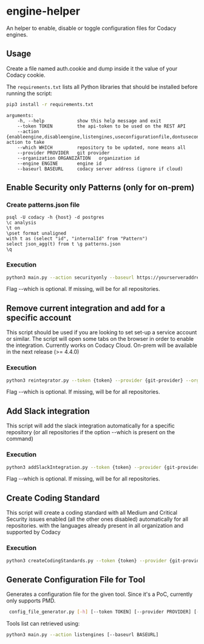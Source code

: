 # engine-helper

An helper to enable, disable or toggle configuration files for Codacy engines.


## Usage

Create a file named auth.cookie and dump inside it the value of your Codacy cookie.

The `requirements.txt` lists all Python libraries that should be installed before running the script:

```bash
pip3 install -r requirements.txt
```

```text
arguments:
    -h, --help            show this help message and exit
    --token TOKEN         the api-token to be used on the REST API
    --action {enableengine,disableengine,listengines,useconfigurationfile,dontuseconfigurationfile} action to take
    --which WHICH         repository to be updated, none means all
    --provider PROVIDER   git provider
    --organization ORGANIZATION   organization id
    --engine ENGINE       engine id
    --baseurl BASEURL     codacy server address (ignore if cloud)
```

## Enable Security only Patterns (only for on-prem)

### Create patterns.json file
```
psql -U codacy -h {host} -d postgres
\c analysis
\t on
\pset format unaligned
with t as (select "id", "internalId" from "Pattern")
select json_agg(t) from t \g patterns.json
\q
```

### Execution

```bash
python3 main.py --action securityonly --baseurl https://yourserveraddress --token {token} --provider {git-provider} --organization {organization} --which {repoId}
```
Flag --which is optional. If missing, will be for all repositories.

## Remove current integration and add for a specific account

This script should be used if you are looking to set set-up a service account or similar.
The script will open some tabs on the browser in order to enable the integration.
Currently works on Codacy Cloud. On-prem will be available in the next release (>= 4.4.0)

### Execution

```bash
python3 reintegrator.py --token {token} --provider {git-provider} --organization {organization} --which {reponame (optional)} --repoid {repoid (optional)} --baseurl {baseurl (optional)}
```

Flag --which is optional. If missing, will be for all repositories.

## Add Slack integration 

This script will add the slack integration automatically for a specific repository (or all repositories if the option --which is present on the command)

### Execution

```bash
python3 addSlackIntegration.py --token {token} --provider {git-provider} --organization {organization} --which {reponame (optional)} --repoid {repoid (optional)} --baseurl {baseurl (optional)} --slackChannel {slack channel} --webhookURL {url of slack app}
```

Flag --which is optional. If missing, will be for all repositories.


## Create Coding Standard 

This script will create a coding standard with all Medium and Critical Security issues enabled (all the other ones disabled) automatically for all repositories. with the languages already present in all organization and supported by Codacy

### Execution

```bash
python3 createCodingStandards.py --token {token} --provider {git-provider} --organization {organization} --baseurl {baseurl (optional)}
```

## Generate Configuration File for Tool

Generates a configuration file for the given tool. Since it's a PoC, currently only supports PMD.

```bash
 config_file_generator.py [-h] [--token TOKEN] [--provider PROVIDER] [--organization ORGANIZATION] [--tooluuid TOOLUUID] [--baseurl BASEURL]
```

Tools list can retrieved using:
```bash
python3 main.py --action listengines [--baseurl BASEURL]
```